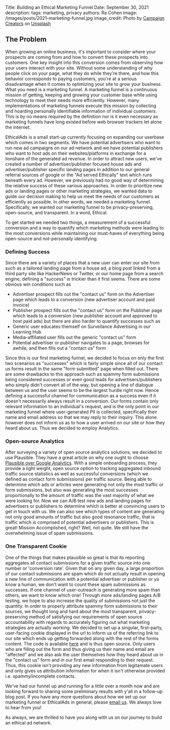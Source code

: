 Title: Building an Ethical Marketing Funnel
Date: September 30, 2021
description:
tags: marketing, privacy
authors: Ra Cohen
image: /images/posts/2021-marketing-funnel.jpg
image_credit: <span>Photo by <a href="https://unsplash.com/@campaign_creators?utm_source=unsplash&utm_medium=referral&utm_content=creditCopyText">Campaign Creators</a> on <a href="https://unsplash.com/s/photos/funnel?utm_source=unsplash&utm_medium=referral&utm_content=creditCopyText">Unsplash</a></span>


## The Problem

When growing an online business, it's important to consider where your prospects are coming from and how to convert these prospects into customers. One key insight into this conversion comes from observing how your users interact with your site. Without some understanding of why people click on your page, what they do while they're there, and how this behavior corresponds to paying customers, you're at a serious disadvantage when it comes to optimizing your site to grow your business. What you need is a marketing funnel. A marketing funnel is a continuous mission of getting, keeping and growing your customer base while using technology to meet their needs more efficiently. However, many implementations of marketing funnels execute this mission by collecting and hoarding personally identifiable information of individual customers. This is by no means required by the definition nor is it even necessary as marketing funnels have long existed before web browser trackers let alone the internet. 

EthicalAds is a small start-up currently focusing on expanding our userbase which comes in two segments. We have potential advertisers who want to run new ad campaigns on our ad network and we have potential publishers who want to host ads on their websites/platforms in exchange for a lionshare of the generated ad revenue. In order to attract new users, we've created a number of advertiser/publisher focused house ads and advertiser/publisher specific landing pages in addition to our general referral sources of google or the "Ad served Ethically" text which runs beneath every ad. However, we previously had no good way of determining the relative success of these various approaches. In order to prioritize new ads or landing pages or other marketing strategies, we wanted data to guide our decision making to help us meet the needs of our customers as efficiently as possible. In other words, we needed a marketing funnel. Specifically, we wanted our marketing funnel to be privacy-preserving, open-source, and transparent. In a word, Ethical.

To get started we needed two things,  a measurement of a successful conversion and a way to quantify which marketing methods were leading to the most conversions while maintaining our must-haves of everything being open-source and not-personally identifying.


### Defining Success

Since there are a variety of places that a new user can enter our site from such as a tailored landing page from a house ad, a blog post linked from a third party site like HackerNews or Twitter, or our home page from a search engine, defining a "success" is trickier than it first seems. There are some obvious win conditions such as 
* Advertiser prospect fills out the "contact us" form on the Advertiser page which leads to a conversion (new advertiser account and paid invoice)
* Publisher prospect fills out the "contact us" form on the Publisher page which leads to a conversion (new publisher account and approved to host paid ads)
but there are also harder to quantify successes such as 
* Generic user educates themself on Surveilance Advertising in our Learning Hub
* Media-affiliated user fills out the generic "contact us" form
* Potential advertiser or publisher navigates to a page, browses for awhile, and then fills out a "contact us" form

Since this is our first marketing funnel, we decided to focus on only the first two scenarios as "successes" which is fairly simple since all of our contact us forms result in the same "form submitted" page when filled out. There are some drawbacks to this approach such as spammy form submissions being considered successes or even good leads for advertisers/publishers who simply didn't convert all of the way, but opening a line of dialogue between us and the user seems to be the largest hurdle right now. Hence defining a successful channel for communication as a success even if it doesn't necessarily always result in a conversion. Our forms contain only relevant information to an individual's request, and is the only point in our marketing funnel where user-generated PII is collected, specifically their name and email address so that we may reply to their inquiry. This alone however does not inform us as to how a user arrived on our site or how they heard about us. Thus we decided to employ Analytics.


### Open-source Analytics

After surveying a variety of open source analytics solutions, we decided to use Plausible. They have a great article on why one ought to choose [Plausible over Google Analytics](https://plausible.io/vs-google-analytics). With a simple onboarding process, they provide a light weight, open source option to tracking aggregated inbound traffic source statistics as well as successful conversions (which we defined as contact form submissions) per traffic source. Being able to determine which ads or articles were generating not only the most traffic or form submissions, but also was generating the most successes proportionally to the amount of traffic was the vast majority of what we were looking for. Now we can A/B test new ads and landing pages for advertisers or publishers to determine which is better at convincing users to get in touch with us. We can also see which types of content are generating not only good amounts of traffic but also good resonance traffic, that is traffic which is comprised of potential advertisers or publishers. This is great! Mission Accomplished, right? Well, not quite. We still have the overwhelming issue of spam submissions. 


### One Transparent Cookie

One of the things that makes plausible so great is that its reporting aggregates all contact submissions for a given traffic source into one number or 'conversion rate'. Given that on any given day, a large proportion of our contact submissions are spam which do not actually result in opening a new line of communication with a potential advertiser or publisher or ya know a human, we don't want to count these spam submissions as successes. If one channel of user-outreach is generating more spam than others, we want to know which one! Through more ads/landing pages A/B testing, we hope to also increase the quality of submissions not just the quantity. In order to properly attribute spammy form submissions to their sources, we thought long and hard about the most transparent, privacy-preserving method of satisfying our requirements of open source accountability with regards to accurately figuring out what marketing strategies are actually working. We decided to set up a singular, first-party, user-facing cookie displayed in the url to inform us of the referring link to our site which ends up getting forwarded along with the rest of the forms content. The code is available [here](https://github.com/readthedocs/ethicalads.io/blob/main/static-src/marketing.js) and is thus open source. Only users who are filling out the form and thus giving us their name and email are "affected" and we also ask the user themselves how they heard about us in the "contact us" form and in our first email responding to their request. Thus, this cookie isn't providing any new information from legitamate users and only gives us attribution information for when it isn't otherwise provided i.e. spammy/incomplete contacts.

We've had our funnel up and running for a little over a month now and are looking forward to sharing some preliminary results with y'all in a follow-up blog post. If you have any more questions about how we set up our marketing funnel or EthicalAds in general, please [email us](mailto:ads@ethicalads.io). We always love to hear from you!

As always, we are thrilled to have you along with us on our journey to build an ethical ad network.

